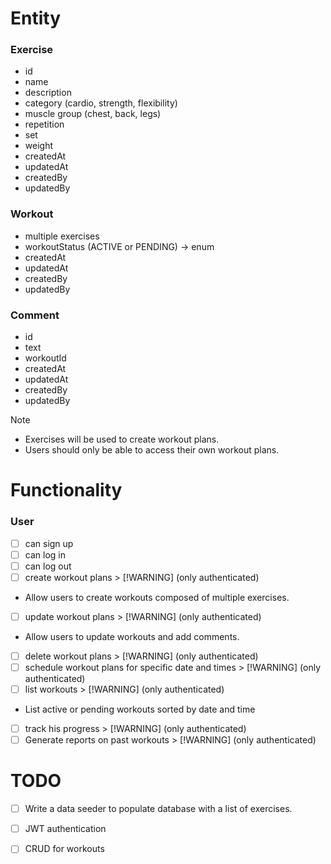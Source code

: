 # Entity
### Exercise
* id
* name
* description
* category (cardio, strength, flexibility)
* muscle group (chest, back, legs)
* repetition
* set
* weight
* createdAt
* updatedAt
* createdBy
* updatedBy

### Workout
* multiple exercises
* workoutStatus (ACTIVE or PENDING) -> enum
* createdAt
* updatedAt
* createdBy
* updatedBy

### Comment
* id
* text
* workoutId
* createdAt
* updatedAt
* createdBy
* updatedBy

> [!NOTE]
> * Exercises will be used to create workout plans.
> * Users should only be able to access their own workout plans.

# Functionality
### User
- [ ] can sign up
- [ ] can log in
- [ ] can log out
- [ ] create workout plans > [!WARNING] (only authenticated)
* Allow users to create workouts composed of multiple exercises.

- [ ] update workout plans > [!WARNING] (only authenticated)
* Allow users to update workouts and add comments.

- [ ] delete workout plans > [!WARNING] (only authenticated)
- [ ] schedule workout plans for specific date and times > [!WARNING] (only authenticated)
- [ ] list workouts > [!WARNING] (only authenticated)
* List active or pending workouts sorted by date and time

- [ ] track his progress > [!WARNING] (only authenticated)
- [ ] Generate reports on past workouts > [!WARNING] (only authenticated)

# TODO
- [ ] Write a data seeder to populate database with a list of exercises.
- [ ] JWT authentication
- [ ] CRUD for workouts


